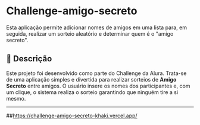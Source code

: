 # Challenge-amigo-secreto
Esta aplicação permite adicionar nomes de amigos em uma lista para, em seguida, realizar um sorteio aleatório e determinar quem é o "amigo secreto".
## 📖 Descrição

Este projeto foi desenvolvido como parte do Challenge da Alura. Trata-se de uma aplicação simples e divertida para realizar sorteios de **Amigo Secreto** entre amigos. O usuário insere os nomes dos participantes e, com um clique, o sistema realiza o sorteio garantindo que ninguém tire a si mesmo.

---
##https://challenge-amigo-secreto-khaki.vercel.app/
